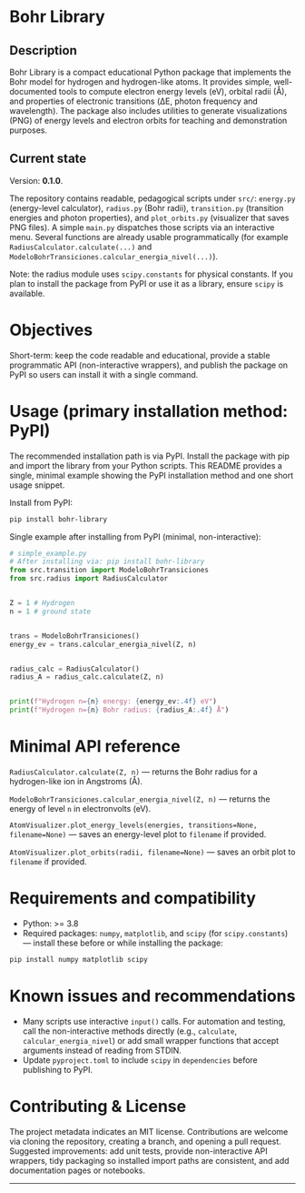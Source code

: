 # Bohr Library

## Description

Bohr Library is a compact educational Python package that implements the Bohr model for hydrogen and hydrogen-like atoms. It provides simple, well-documented tools to compute electron energy levels (eV), orbital radii (Å), and properties of electronic transitions (ΔE, photon frequency and wavelength). The package also includes utilities to generate visualizations (PNG) of energy levels and electron orbits for teaching and demonstration purposes.

## Current state

Version: **0.1.0**.

The repository contains readable, pedagogical scripts under `src/`: `energy.py` (energy-level calculator), `radius.py` (Bohr radii), `transition.py` (transition energies and photon properties), and `plot_orbits.py` (visualizer that saves PNG files). A simple `main.py` dispatches those scripts via an interactive menu. Several functions are already usable programmatically (for example `RadiusCalculator.calculate(...)` and `ModeloBohrTransiciones.calcular_energia_nivel(...)`).

Note: the radius module uses `scipy.constants` for physical constants. If you plan to install the package from PyPI or use it as a library, ensure `scipy` is available.

# Objectives

Short-term: keep the code readable and educational, provide a stable programmatic API (non-interactive wrappers), and publish the package on PyPI so users can install it with a single command.

# Usage (primary installation method: PyPI)

The recommended installation path is via PyPI. Install the package with pip and import the library from your Python scripts. This README provides a single, minimal example showing the PyPI installation method and one short usage snippet.

Install from PyPI:

```bash
pip install bohr-library
```

Single example after installing from PyPI (minimal, non-interactive):

```python
# simple_example.py
# After installing via: pip install bohr-library
from src.transition import ModeloBohrTransiciones
from src.radius import RadiusCalculator


Z = 1 # Hydrogen
n = 1 # ground state


trans = ModeloBohrTransiciones()
energy_ev = trans.calcular_energia_nivel(Z, n)


radius_calc = RadiusCalculator()
radius_A = radius_calc.calculate(Z, n)


print(f"Hydrogen n={n} energy: {energy_ev:.4f} eV")
print(f"Hydrogen n={n} Bohr radius: {radius_A:.4f} Å")
```

# Minimal API reference

`RadiusCalculator.calculate(Z, n)` — returns the Bohr radius for a hydrogen-like ion in Angstroms (Å).

`ModeloBohrTransiciones.calcular_energia_nivel(Z, n)` — returns the energy of level `n` in electronvolts (eV).

`AtomVisualizer.plot_energy_levels(energies, transitions=None, filename=None)` — saves an energy-level plot to `filename` if provided.

`AtomVisualizer.plot_orbits(radii, filename=None)` — saves an orbit plot to `filename` if provided.

# Requirements and compatibility

* Python: >= 3.8
* Required packages: `numpy`, `matplotlib`, and `scipy` (for `scipy.constants`) — install these before or while installing the package:

```bash
pip install numpy matplotlib scipy
```

# Known issues and recommendations

* Many scripts use interactive `input()` calls. For automation and testing, call the non-interactive methods directly (e.g., `calculate`, `calcular_energia_nivel`) or add small wrapper functions that accept arguments instead of reading from STDIN.
* Update `pyproject.toml` to include `scipy` in `dependencies` before publishing to PyPI.

# Contributing & License

The project metadata indicates an MIT license. Contributions are welcome via cloning the repository, creating a branch, and opening a pull request. Suggested improvements: add unit tests, provide non-interactive API wrappers, tidy packaging so installed import paths are consistent, and add documentation pages or notebooks.

---
